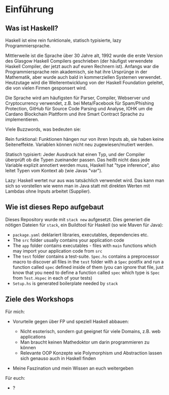 # Einführung

## Was ist Haskell?

Haskell ist eine rein funktionale, statisch typisierte, lazy Programmiersprache.

Mittlerweile ist die Sprache über 30 Jahre alt, 1992 wurde die erste Version des Glasgow Haskell Compilers geschrieben
(der häufigst verwendete Haskell Compiler, der jetzt auch auf euren Rechnern ist).
Anfangs war die Programmiersprache rein akademisch, sie hat ihre Ursprünge in der Mathematik, aber wurde auch bald in kommerziellen Systemen verwendet.
Heutzutage wird die Weiterentwicklung von der Haskell Foundation geleitet, die von vielen Firmen gesponsert wird.

Die Sprache wird am häufigsten für Parser, Compiler, Webserver und Cryptocurrency verwendet, z.B. bei Meta/Facebook für Spam/Phishing Protection, GitHub für Source Code Parsing und Analyse, IOHK um die Cardano Blockchain Plattform und ihre Smart Contract Sprache zu implementieren.

Viele Buzzwords, was bedeuten sie:

Rein funktional: Funktionen hängen nur von ihren Inputs ab, sie haben keine Seiteneffekte. Variablen können nicht neu zugewiesen/mutiert werden.

Statisch typisiert: Jeder Ausdruck hat einen Typ, und der Compiler überprüft ob die Typen zueinander passen.
Das heißt nicht dass jede Variable explizit annotiert werden muss, Haskell hat "type inference", also leitet Typen vom Kontext ab (wie Javas "var").

Lazy: Haskell wertet nur aus was tatsächlich verwendet wird. Das kann man sich so vorstellen wie wenn man in Java statt mit direkten Werten mit Lambdas ohne Inputs arbeitet (Supplier<T>).

## Wie ist dieses Repo aufgebaut

Dieses Repository wurde mit `stack new` aufgesetzt.
Dies generiert die nötigen Dateien für `stack`, ein Buildtool für Haskell (so wie Maven für Java):

- `package.yaml` deklariert libraries, executables, dependencies etc.
- The `src` folder usually contains your application code
- The `app` folder contains executables - files with `main` functions which may import your application code from `src`
- The `test` folder contains a test-suite. `Spec.hs` contains a preprocessor macro to discover all files in the `test` folder with a `Spec` postfix and run a function called `spec` defined inside of them (you can ignore that file, just know that you need to define a function called `spec` which type is `Spec` from `Test.Hspec` in each of your tests)
- `Setup.hs` is generated boilerplate needed by `stack` 


## Ziele des Workshops

Für mich:
- Vorurteile gegen über FP und speziell Haskell abbauen:
  - Nicht esoterisch, sondern gut geeignet für viele Domains, z.B. web applications
  - Man braucht keinen Mathedoktor um darin programmieren zu können
  - Relevante OOP Konzepte wie Polymorphism und Abstraction lassen sich genauso auch in Haskell finden

- Meine Faszination und mein Wissen an euch weitergeben

Für euch:
- ?
